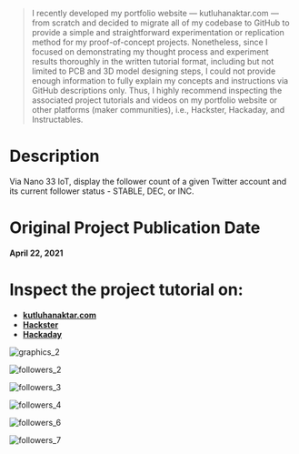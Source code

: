 > I recently developed my portfolio website — kutluhanaktar.com — from scratch and decided to migrate all of my codebase to GitHub to provide a simple and straightforward experimentation or replication method for my proof-of-concept projects. Nonetheless, since I focused on demonstrating my thought process and experiment results thoroughly in the written tutorial format, including but not limited to PCB and 3D model designing steps, I could not provide enough information to fully explain my concepts and instructions via GitHub descriptions only. Thus, I highly recommend inspecting the associated project tutorials and videos on my portfolio website or other platforms (maker communities), i.e., Hackster, Hackaday, and Instructables.

# Description

Via Nano 33 IoT, display the follower count of a given Twitter account and its current follower status - STABLE, DEC, or INC.

# Original Project Publication Date

**April 22, 2021**

# Inspect the project tutorial on:

- **[kutluhanaktar.com](https://www.kutluhanaktar.com/projects/IoT_Twitter_Follower_Tracker_and_Status_Notifier/)**
- **[Hackster](https://www.hackster.io/kutluhan-aktar/iot-twitter-follower-tracker-and-status-notifier-560c35)**
- **[Hackaday](https://hackaday.io/project/179323-twitter-follower-tracker-and-status-notifier)**

![graphics_2](https://github.com/user-attachments/assets/17cea4e6-3790-4351-bb02-de7f16db186b)

![followers_2](https://github.com/user-attachments/assets/d591d4b1-b1c0-429d-bf86-f3e1eefeb39f)

![followers_3](https://github.com/user-attachments/assets/5bbff4ef-3263-483c-96fd-e219407ff2cf)

![followers_4](https://github.com/user-attachments/assets/051af8b4-282e-4bbf-9973-d7f2dd34a3cb)

![followers_6](https://github.com/user-attachments/assets/c6bfe12d-696c-420c-a53a-a52fcefe0b37)

![followers_7](https://github.com/user-attachments/assets/eb2b1b8f-805c-4dfe-8389-5d5d49100c58)
